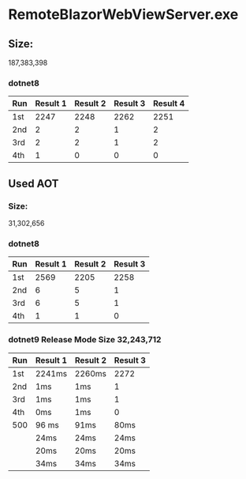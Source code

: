 ﻿# RemoteBlazorWebViewServer.exe

## Size:
187,383,398

### dotnet8
| Run  | Result 1 | Result 2 | Result 3 | Result 4 |
|------|----------|----------|----------|----------|
| 1st  | 2247     | 2248     | 2262     | 2251     |
| 2nd  | 2        | 2        | 1        | 2        |
| 3rd  | 2        | 2        | 1        | 2        |
| 4th  | 1        | 0        | 0        | 0        |

## Used AOT

### Size:
31,302,656

### dotnet8
| Run  | Result 1 | Result 2 | Result 3 |
|------|----------|----------|----------|
| 1st  | 2569     | 2205     | 2258     |
| 2nd  | 6        | 5        | 1        |
| 3rd  | 6        | 5        | 1        |
| 4th  | 1        | 1        | 0        |


### dotnet9 Release Mode Size 32,243,712

| Run  | Result 1 | Result 2 | Result 3 |
|------|----------|----------|----------|
| 1st  | 2241ms   |  2260ms  | 2272     |
| 2nd  | 1ms      |     1ms  | 1        |
| 3rd  | 1ms      |     1ms  | 1        |
| 4th  | 0ms      |     1ms  | 0        |
| 500  | 96 ms    |    91ms  | 80ms     |
|      | 24ms     |    24ms  | 24ms     | 100 GetServerStatusAsync
|      | 20ms     |    20ms  | 20ms     | 125 GetServerStatusAsync
|      | 34ms     |    34ms  | 34ms     | 125 CreateWebViewRequest
